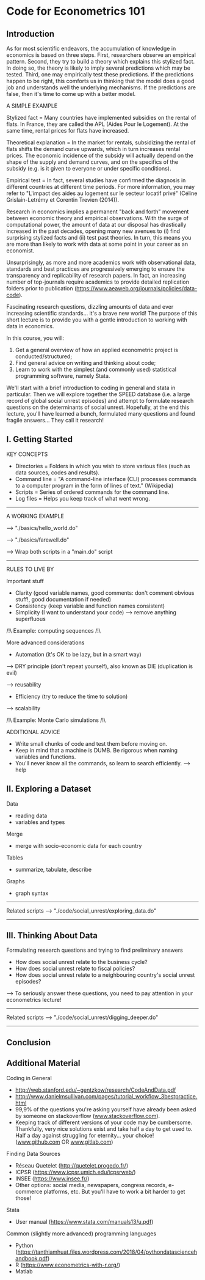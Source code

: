 # Code for Econometrics 101

## Introduction

As for most scientific endeavors, the accumulation of knowledge in economics is based on three steps. 
First, researchers observe an empirical pattern. 
Second, they try to build a theory which explains this stylized fact. In doing so, the theory is likely to imply
several predictions which may be tested.
Third, one may empirically test these predictions. If the predictions happen to be right, this comforts us in thinking 
that the model does a good job and understands well the underlying mechanisms. If the predictions are false, 
then it's time to come up with a better model.

A SIMPLE EXAMPLE

Stylized fact = Many countries have implemented subsidies on the rental of flats. In France, they are called the APL (Aides Pour le Logement).
At the same time, rental prices for flats have increased.

Theoretical explanation = In the market for rentals, subsidizing the rental of flats shifts the demand curve upwards, 
which in turn increases rental prices. The economic incidence of the subsidy will actually depend on the shape of the 
supply and demand curves, and on the specifics of the subsidy 
(e.g. is it given to everyone or under specific conditions).

Empirical test = In fact, several studies have confirmed the diagnosis in different countries at different time periods.
For more information, you may refer to "L'impact des aides au logement sur le secteur locatif privé" (Céline Grislain-Letrémy et Corentin Trevien (2014)).

Research in economics implies a permanent "back and forth" movement between economic theory and empirical observations. 
With the surge of computational power, the amount of data at our disposal has drastically increased
in the past decades, opening many new avenues to (i) find surprising stylized facts and (ii) test past theories. 
In turn, this means you are more than likely to work with data at some point in your career as an economist. 

Unsurprisingly, as more and more academics work with observational data, standards and best practices are progressively 
emerging to ensure the transparency and replicability of research papers. In fact, an increasing number of top-journals
require academics to provide detailed replication folders prior to publication (https://www.aeaweb.org/journals/policies/data-code).

Fascinating research questions, dizzling amounts of data and ever increasing scientific standards... it's a brave new world! The purpose of
this short lecture is to provide you with a gentle introduction to working with data in economics. 

In this course, you will:
1. Get a general overview of how an applied econometric project is conducted/structured;
2. Find general advice on writing and thinking about code;
3. Learn to work with the simplest (and commonly used) statistical programming software, namely Stata.

We'll start with a brief introduction to coding in general and stata in particular. Then we will explore together the SPEED database 
(i.e. a large record of global social unrest episodes) and attempt to formulate research questions on the determinants of social unrest. 
Hopefully, at the end this lecture, you'll have learned a bunch, formulated many questions and found fragile answers... They call it research!

## I. Getting Started

KEY CONCEPTS
- Directories = Folders in which you wish to store various files (such as data sources, codes and results).
- Command line = "A command-line interface (CLI) processes commands to a computer program in the form of lines of text." (Wikipedia)
- Scripts = Series of ordered commands for the command line. 
- Log files = Helps you keep track of what went wrong.

------------------------------------------------

A WORKING EXAMPLE

--> "./basics/hello_world.do"

--> "./basics/farewell.do"

--> Wrap both scripts in a "main.do" script

------------------------------------------------

RULES TO LIVE BY

Important stuff
- Clarity (good variable names, good comments: don't comment obvious stuff!, good documentation if needed)
- Consistency (keep variable and function names consistent)
- Simplicity (I want to understand your code) --> remove anything superfluous

/!\ Example: computing sequences /!\

More advanced considerations
- Automation (it's OK to be lazy, but in a smart way)

--> DRY principle (don't repeat yourself), also known as DIE (duplication is evil) 

--> reusability

- Efficiency (try to reduce the time to solution) 

--> scalability

/!\ Example: Monte Carlo simulations /!\

ADDITIONAL ADVICE
- Write small chunks of code and test them before moving on.
- Keep in mind that a machine is DUMB. Be rigorous when naming variables and functions. 
- You'll never know all the commands, so learn to search efficiently. --> help 

## II. Exploring a Dataset

Data 
- reading data
- variables and types

Merge
- merge with socio-economic data for each country

Tables
- summarize, tabulate, describe

Graphs
- graph syntax 

------------------------------------------------

Related scripts
--> "./code/social_unrest/exploring_data.do"

------------------------------------------------

## III. Thinking About Data

Formulating research questions and trying to find preliminary answers

- How does social unrest relate to the business cycle?
- How does social unrest relate to fiscal policies?
- How does social unrest relate to a neighbouring country's social unrest episodes?

--> To seriously answer these questions, you need to pay attention in your econometrics lecture!

------------------------------------------------

Related scripts
--> "./code/social_unrest/digging_deeper.do"

------------------------------------------------

## Conclusion



## Additional Material 

Coding in General 
- http://web.stanford.edu/~gentzkow/research/CodeAndData.pdf
- http://www.danielmsullivan.com/pages/tutorial_workflow_3bestpractice.html
- 99,9% of the questions you're asking yourself have already been asked by someone on stackoverflow (www.stackoverflow.com).
- Keeping track of different versions of your code may be cumbersome. Thankfully, very nice solutions exist and take half a day to get used to. Half a day against struggling for eternity... your choice! (www.github.com OR www.gitlab.com)

Finding Data Sources
- Réseau Quetelet (http://quetelet.progedo.fr/)
- ICPSR (https://www.icpsr.umich.edu/icpsrweb/)
- INSEE (https://www.insee.fr/)
- Other options: social media, newspapers, congress records, e-commerce platforms, etc. But you'll have to work a bit harder to get those!

Stata
- User manual (https://www.stata.com/manuals13/u.pdf)

Common (slightly more advanced) programming languages
- Python (https://tanthiamhuat.files.wordpress.com/2018/04/pythondatasciencehandbook.pdf)
- R (https://www.econometrics-with-r.org/)
- Matlab